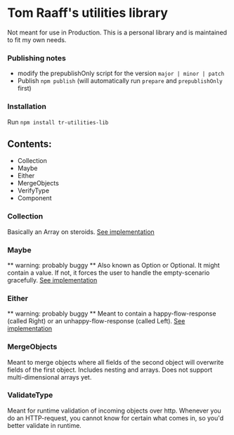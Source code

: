 # Tom Raaff's utilities library

Not meant for use in Production. This is a personal library and is maintained to fit my own needs.

### Publishing notes
- modify the prepublishOnly script for the version `major | minor | patch`
- Publish `npm publish` (will automatically run `prepare` and `prepublishOnly` first)


### Installation
Run `npm install tr-utilities-lib`

## Contents:
- Collection
- Maybe
- Either
- MergeObjects
- VerifyType
- Component

### Collection
Basically an Array on steroids.
[See implementation](https://github.com/TomRaaff/tr-utilities-lib/blob/main/src/util/Collection.ts)


### Maybe
** warning: probably buggy **
Also known as Option or Optional. It might contain a value. If not, it forces the user to handle the empty-scenario gracefully.
[See implementation](https://github.com/TomRaaff/tr-utilities-lib/blob/main/src/util/Maybe.ts)


### Either
** warning: probably buggy **
Meant to contain a happy-flow-response (called Right) or an unhappy-flow-response (called Left).
[See implementation](https://github.com/TomRaaff/tr-utilities-lib/blob/main/src/util/Either.ts)

### MergeObjects
Meant to merge objects where all fields of the second object will overwrite
fields of the first object. Includes nesting and arrays. Does not support multi-dimensional arrays yet.

### ValidateType
Meant for runtime validation of incoming objects over http. Whenever you do
an HTTP-request, you cannot know for certain what comes in, so you'd better
validate in runtime. 